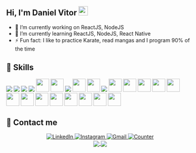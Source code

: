 ## Hi, I'm Daniel Vitor <img src="https://media.giphy.com/media/hvRJCLFzcasrR4ia7z/giphy.gif" width="25px">

- 🔭 I’m currently working on ReactJS, NodeJS
- 🌱 I’m currently learning ReactJS, NodeJS, React Native
- ⚡ Fun fact: I like to practice Karate, read mangas and I program 90% of the time

<h2 align="left"> 🚀 Skills </h2>

<div>
  <img src="https://icongr.am/devicon/html5-original.svg?size=35&color=currentColor" />
  <img src="https://icongr.am/devicon/css3-original.svg?size=35&color=currentColor" />
  <img src="https://icongr.am/devicon/javascript-original.svg?size=35&color=currentColor" />
  <img src="https://icongr.am/devicon/typescript-original.svg?size=35&color=currentColor" />
  <img src="https://cdn.jsdelivr.net/gh/devicons/devicon/icons/nodejs/nodejs-original.svg" width="35" height="35" />
  <img src="https://cdn.jsdelivr.net/gh/devicons/devicon/icons/nestjs/nestjs-plain.svg" width="35" height="35" />
  <img src="https://icongr.am/devicon/react-original.svg?size=35&color=currentColor" />
  <img src="https://cdn.jsdelivr.net/gh/devicons/devicon/icons/nextjs/nextjs-original.svg" width="35" height="35" />
  <img src="https://cdn.jsdelivr.net/gh/devicons/devicon/icons/electron/electron-original.svg" width="35" height="35" />
  <img src="https://icongr.am/devicon/linux-original.svg?size=35&color=currentColor" />
  <img src="https://cdn.jsdelivr.net/gh/devicons/devicon/icons/android/android-plain-wordmark.svg" width="35" height="35" />
  <img src="https://cdn.jsdelivr.net/gh/devicons/devicon/icons/androidstudio/androidstudio-original.svg" width="35" height="35" />
  <img src="https://cdn.jsdelivr.net/gh/devicons/devicon/icons/c/c-original.svg" width="35" height="35" />
  <img src="https://cdn.jsdelivr.net/gh/devicons/devicon/icons/cplusplus/cplusplus-original.svg" width="35" height="35" />
  <img src="https://cdn.jsdelivr.net/gh/devicons/devicon/icons/docker/docker-original.svg" width="35" height="35" />
  <img src="https://cdn.jsdelivr.net/gh/devicons/devicon/icons/firebase/firebase-plain.svg" width="35" height="35" />
  <img src="https://cdn.jsdelivr.net/gh/devicons/devicon/icons/git/git-original.svg" width="35" height="35" />
  <img src="https://cdn.jsdelivr.net/gh/devicons/devicon/icons/github/github-original.svg" width="35" height="35" />
  <img src="https://cdn.jsdelivr.net/gh/devicons/devicon/icons/graphql/graphql-plain.svg" width="35" height="35" />
  <img src="https://cdn.jsdelivr.net/gh/devicons/devicon/icons/jest/jest-plain.svg" width="35" height="35" />
  <img src="https://cdn.jsdelivr.net/gh/devicons/devicon/icons/mongodb/mongodb-original.svg" width="35" height="35" />
  <img src="https://cdn.jsdelivr.net/gh/devicons/devicon/icons/mysql/mysql-original.svg" width="35" height="35" />
  <img src="https://cdn.jsdelivr.net/gh/devicons/devicon/icons/postgresql/postgresql-original.svg" width="35" height="35" />
</div>

<h2 align="left"> 📱 Contact me </h2>

<div align="center" justify="center">
  <a href="https://www.linkedin.com/in/danielvitor2d/">
    <img alt="LinkedIn" src="https://img.shields.io/badge/LinkedIn-0077B5?style=for-the-badge&logo=linkedin&logoColor=white&link" />
  </a>
  <a href="https://www.instagram.com/danielvitor.dev/">
    <img alt="Instagram" src="https://img.shields.io/badge/Instagram-E4405F?style=for-the-badge&logo=instagram&logoColor=white" />
  </a>
  <a href="mailto:danieldev.ti@gmail.com">
    <img alt="Gmail" src="https://img.shields.io/badge/Gmail-D14836?style=for-the-badge&logo=gmail&logoColor=white" />
  </a>
  <a href="https://github.com/danielvitor2d/danielvitor2d">
    <img alt="Counter" src="https://komarev.com/ghpvc/?username=danielvitor2d&color=brightgreen" />
  </a>
</div>

<div align="center">
  <a href="https://github.com/danielvitor2d">
  <img align="center" src="https://github-readme-stats.vercel.app/api/top-langs/?username=danielvitor2d&show_icons=true&theme=radical&count_private=true&layout=compact&langs_count=8" />
  <img align="center" src="https://github-readme-stats.vercel.app/api?username=danielvitor2d&show_icons=true&theme=radical&count_private=true" />
</div>


